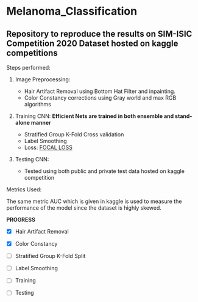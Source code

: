 # Melanoma_Classification

## Repository to reproduce the results on SIM-ISIC Competition 2020 Dataset hosted on kaggle competitions

Steps performed:
  1. Image Preprocessing:
      * Hair Artifact Removal using Bottom Hat Filter and inpainting.
      * Color Constancy corrections using Gray world and max RGB algorithms
  
  2. Training CNN:
      **Efficient Nets are trained in both ensemble and stand-alone manner**
      
      * Stratified Group K-Fold Cross validation
      * Label Smoothing
      * Loss: <a href="https://medium.com/analytics-vidhya/how-focal-loss-fixes-the-class-imbalance-problem-in-object-detection-3d2e1c4da8d7">FOCAL LOSS</a>
  
  3. Testing CNN:
      
      * Tested using both public and private test data hosted on kaggle competition
      
Metrics Used:

The same metric AUC which is given in kaggle is used to measure the performance of the model since the dataset is highly skewed.

**PROGRESS**


- [x] Hair Artifact Removal
- [x] Color Constancy
- [ ] Stratified Group K-Fold Split
- [ ] Label Smoothing
- [ ] Training
- [ ] Testing
      
